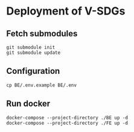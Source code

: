 # Deployment of V-SDGs

## Fetch submodules
```shell
git submodule init
git submodule update
```

## Configuration
```shell
cp BE/.env.example BE/.env
```

## Run docker
```shell
docker-compose --project-directory ./BE up -d
docker-compose --project-directory ./FE up -d
```